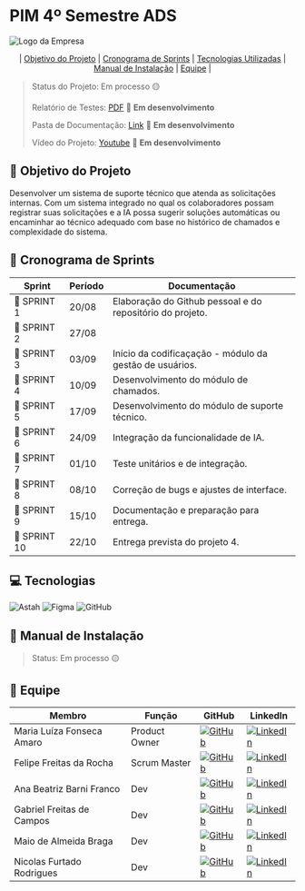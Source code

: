 # PIM 4º Semestre ADS

![Logo da Empresa](https://github.com/user-attachments/assets/b7a4ce2d-20f7-4a12-8cb4-530f36fb1950)

<div align="center">

| [Objetivo do Projeto](#objetivo-do-projeto) | [Cronograma de Sprints](#cronograma-de-sprints) | [Tecnologias Utilizadas](#tecnologias-utilizadas) | [Manual de Instalação](#manual-de-instalação) | [Equipe](#equipe) |

</div>

> Status do Projeto: Em processo 🟡
>
> Relatório de Testes: [PDF](link) 📄 **Em desenvolvimento**
>
> Pasta de Documentação: [Link](link) 🔗 **Em desenvolvimento**
>
> Vídeo do Projeto: [Youtube](link) 🎥 **Em desenvolvimento**

## 📌 Objetivo do Projeto
Desenvolver um sistema de suporte técnico que atenda as solicitações internas. Com um sistema integrado no qual os colaboradores possam registrar suas solicitações e a IA possa sugerir soluções automáticas ou encaminhar ao técnico adequado com base no histórico de chamados e complexidade do sistema.

## 📅 Cronograma de Sprints

| Sprint   | Período       | Documentação        |
|----------|--------------|---------------------|
| 📌 SPRINT 1 | 20/08 | Elaboração do Github pessoal e do repositório do projeto. |
| 📌 SPRINT 2 | 27/08 | |
| 📌 SPRINT 3 | 03/09 | Início da codificaçação - módulo da gestão de usuários. |
| 📌 SPRINT 4 | 10/09 | Desenvolvimento do módulo de chamados. |
| 📌 SPRINT 5 | 17/09 | Desenvolvimento do módulo de suporte técnico. |
| 📌 SPRINT 6 | 24/09 | Integração da funcionalidade de IA. |
| 📌 SPRINT 7 | 01/10 | Teste unitários e de integração. |
| 📌 SPRINT 8 | 08/10 | Correção de bugs e ajustes de interface. |
| 📌 SPRINT 9 | 15/10 | Documentação e preparação para entrega. |
| 📌 SPRINT 10 | 22/10| Entrega prevista do projeto 4. |

## 💻 Tecnologias

![Astah](https://img.shields.io/badge/Astah-3776AB?style=for-the-badge&logo=astah&logoColor=white)
![Figma](https://img.shields.io/badge/Figma-3776AB?style=for-the-badge&logo=figma&logoColor=white)
![GitHub](https://img.shields.io/badge/GitHub-000000?style=for-the-badge&logo=github&logoColor=white)

## 📖 Manual de Instalação
> Status: Em processo 🟡

## 👥 Equipe

| Membro                       | Função          | GitHub                                                                                     | LinkedIn                                                                                   |
|-----------------------------|-----------------|---------------------------------------------------------------------------------------------|--------------------------------------------------------------------------------------------|
| Maria Luíza Fonseca Amaro   | Product Owner   | [![GitHub](https://img.shields.io/badge/GitHub-000?style=for-the-badge&logo=github&logoColor=white)](https://github.com/MariaFAmaro01) | [![LinkedIn](https://img.shields.io/badge/LinkedIn-0e76a8?style=for-the-badge&logo=linkedin&logoColor=white)](https://linkedin.com/in/maria-luiza-amaro-338305279)  |
| Felipe Freitas da Rocha     | Scrum Master    | [![GitHub](https://img.shields.io/badge/GitHub-000?style=for-the-badge&logo=github&logoColor=white)](https://github.com/Felipe-Freitas-Rocha) | [![LinkedIn](https://img.shields.io/badge/LinkedIn-0e76a8?style=for-the-badge&logo=linkedin&logoColor=white)](https://linkedin.com/in/felipefreitasrocha) |
| Ana Beatriz Barni Franco    | Dev | [![GitHub](https://img.shields.io/badge/GitHub-000?style=for-the-badge&logo=github&logoColor=white)](https://github.com/Anabarni) | [![LinkedIn](https://img.shields.io/badge/LinkedIn-0e76a8?style=for-the-badge&logo=linkedin&logoColor=white)](https://linkedin.com/in/anabeatrizfranco) |
| Gabriel Freitas de Campos   | Dev | [![GitHub](https://img.shields.io/badge/GitHub-000?style=for-the-badge&logo=github&logoColor=white)](https://github.com/GabrielFreitas2025) | [![LinkedIn](https://img.shields.io/badge/LinkedIn-0e76a8?style=for-the-badge&logo=linkedin&logoColor=white)](https://linkedin.com/in/gabrielfreitascampos) |
| Maio de Almeida Braga       | Dev | [![GitHub](https://img.shields.io/badge/GitHub-000?style=for-the-badge&logo=github&logoColor=white)](https://github.com/maioAB) | [![LinkedIn](https://img.shields.io/badge/LinkedIn-0e76a8?style=for-the-badge&logo=linkedin&logoColor=white)](https://linkedin.com/in/maiobraga) |
| Nicolas Furtado Rodrigues   | Dev | [![GitHub](https://img.shields.io/badge/GitHub-000?style=for-the-badge&logo=github&logoColor=white)](https://github.com/AkiraNyaprog) | [![LinkedIn](https://img.shields.io/badge/LinkedIn-0e76a8?style=for-the-badge&logo=linkedin&logoColor=white)](https://linkedin.com/in/nicolasfurtado) |

